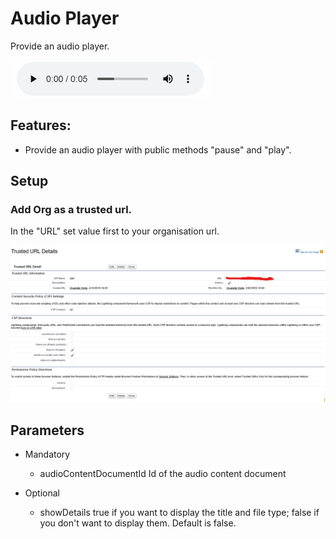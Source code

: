 # Audio Player

Provide an audio player.

<img src="docs/animation.gif"/>

## Features:

- Provide an audio player with public methods "pause" and "play".

## Setup

### Add Org as a trusted url.

In the "URL" set value first to your organisation url.

<img src="docs/trustedUrl.png"/>

## Parameters

- Mandatory

  - audioContentDocumentId Id of the audio content document

- Optional

  - showDetails true if you want to display the title and file type; false if you don't want to display them. Default is false.
